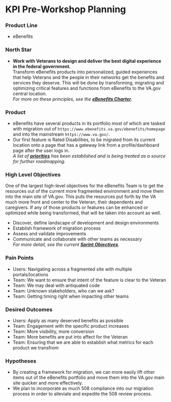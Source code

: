 # KPI Pre-Workshop Planning

### Product Line
- eBenefits

### North Star
- **Work with Veterans to design and deliver the best digital experience in the federal government.**  
Transform eBenefits products into personalized, guided experiences that help Veterans and the people in their networks get the benefits and services they deserve.  This will be done by transforming, migrating and optimizing critical features and functions from eBenefits to the VA.gov central location.  
_For more on these principles, see the [**eBenefits Charter**](https://github.com/department-of-veterans-affairs/va.gov-team/blob/master/teams/vsa/teams/ebenefits/charter.md)._


### Product
- eBenefits have several products in its portfolio most of which are tasked with migration out of `https://www.ebenefits.va.gov/ebenefits/homepage` and into the mainstream `https://www.va.gov/`.  
- Our first feature is Rated Disabilities, to be migrated from its current location onto a page that has a gateway link from a profile/dashboard page after the user logs in.  
_A list of [**priorities**](https://github.com/department-of-veterans-affairs/va.gov-team/blob/master/teams/vsa/teams/ebenefits/priorities.md) has been established and is being treated as a source for further roadmapping._

### High Level Objectives
One of the largest high-level objectives for the eBenefits Team is to get the resources out of the current more fragmented environment and move them into the main site of VA.gov.  This puts the resources put forth by the VA much more front and center to the Veteran, their dependents and caregivers.  If any of those products or features can be enhanced or optimized while being transformed, that will be taken into account as well.

- Discover, define landscape of development and design environments
- Establish framework of migration process
- Assess and validate improvements
- Communicate and collaborate with other teams as necessary  
_For more detail, see the current [**Sprint Objectives**](https://github.com/department-of-veterans-affairs/va.gov-team/blob/master/teams/vsa/teams/ebenefits/sprint-objectives.md)._

### Pain Points
- Users: Navigating across a fragmented site with multiple portals/locations
- Team: We want to ensure that intent of the feature is clear to the Veteran  
- Team: We may deal with antiquated code
- Team: Unknown stakeholders, who can we ask?
- Team: Getting timing right when impacting other teams

### Desired Outcomes
- Users: Apply as many deserved benefits as possible
- Team: Engagement with the specific product increases
- Team: More visibility, more conversion
- Team: More benefits are put into affect for the Veteran
- Team: Ensuring that we are able to establish what metrics for each product we transfrom

### Hypotheses
- By creating a framework for migration, we can more easily lift other items out of the eBenefits portfolio and move them into the VA.gov main site quicker and more effectively.
- We plan to incorporate as much 508 compliance into our migration process in order to alleviate and expedite the 508 review process.

